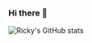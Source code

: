 ### Hi there 👋
![Ricky's GitHub stats](https://github-readme-stats.vercel.app/api?username=TuJinSAMA&count_private=true&show_icons=true)
<!--
**TuJinSAMA/TuJinSAMA** is a ✨ _special_ ✨ repository because its `README.md` (this file) appears on your GitHub profile.

Here are some ideas to get you started:

- 🔭 I’m currently working on ...
- 🌱 I’m currently learning ...
- 👯 I’m looking to collaborate on ...
- 🤔 I’m looking for help with ...
- 💬 Ask me about ...
- 📫 How to reach me: ...
- 😄 Pronouns: ...
- ⚡ Fun fact: ...
-->
